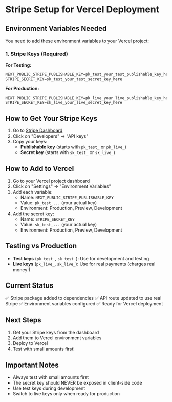 # Stripe Setup for Vercel Deployment

## Environment Variables Needed

You need to add these environment variables to your Vercel project:

### 1. Stripe Keys (Required)

**For Testing:**
```
NEXT_PUBLIC_STRIPE_PUBLISHABLE_KEY=pk_test_your_test_publishable_key_here
STRIPE_SECRET_KEY=sk_test_your_test_secret_key_here
```

**For Production:**
```
NEXT_PUBLIC_STRIPE_PUBLISHABLE_KEY=pk_live_your_live_publishable_key_here
STRIPE_SECRET_KEY=sk_live_your_live_secret_key_here
```

## How to Get Your Stripe Keys

1. Go to [Stripe Dashboard](https://dashboard.stripe.com/)
2. Click on "Developers" → "API keys"
3. Copy your keys:
   - **Publishable key** (starts with `pk_test_` or `pk_live_`)
   - **Secret key** (starts with `sk_test_` or `sk_live_`)

## How to Add to Vercel

1. Go to your Vercel project dashboard
2. Click on "Settings" → "Environment Variables"
3. Add each variable:
   - Name: `NEXT_PUBLIC_STRIPE_PUBLISHABLE_KEY`
   - Value: `pk_test_...` (your actual key)
   - Environment: Production, Preview, Development
4. Add the secret key:
   - Name: `STRIPE_SECRET_KEY`
   - Value: `sk_test_...` (your actual key)
   - Environment: Production, Preview, Development

## Testing vs Production

- **Test keys** (`pk_test_`, `sk_test_`): Use for development and testing
- **Live keys** (`pk_live_`, `sk_live_`): Use for real payments (charges real money!)

## Current Status

✅ Stripe package added to dependencies
✅ API route updated to use real Stripe
✅ Environment variables configured
✅ Ready for Vercel deployment

## Next Steps

1. Get your Stripe keys from the dashboard
2. Add them to Vercel environment variables
3. Deploy to Vercel
4. Test with small amounts first!

## Important Notes

- Always test with small amounts first
- The secret key should NEVER be exposed in client-side code
- Use test keys during development
- Switch to live keys only when ready for production
